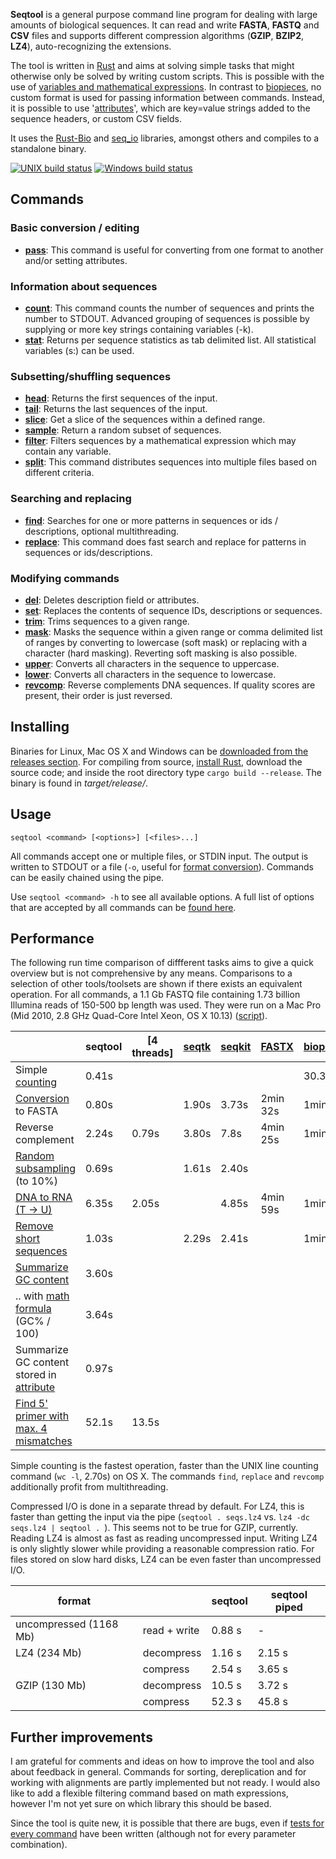 **Seqtool** is a  general purpose command line program for dealing with
large amounts of biological sequences. It can read and write 
**FASTA**, **FASTQ** and **CSV** files and supports different compression
algorithms (**GZIP**, **BZIP2**, **LZ4**), auto-recognizing the 
extensions.

The tool is written in [Rust](https://www.rust-lang.org) and aims at solving simple tasks that might otherwise only be solved by writing
custom scripts. This is possible with the use of 
[variables and mathematical expressions](https://github.com/markschl/seqtool/wiki/variables).
In contrast to [biopieces](https://github.com/maasha/biopieces),
no custom format is used for passing information between commands.
Instead, it is possible to use '[attributes](https://github.com/markschl/seqtool/wiki/attributes)', which are key=value strings added to the sequence headers, or custom CSV fields.

It uses the [Rust-Bio](http://rust-bio.github.io/) and 
[seq_io](https://github.com/markschl/seq_io) libraries, amongst others
and compiles to a standalone binary.


[![UNIX build status](https://travis-ci.org/markschl/seqtool.svg?branch=master)](https://travis-ci.org/markschl/seqtool/)
[![Windows build status](https://ci.appveyor.com/api/projects/status/github/markschl/seqtool?svg=true)](https://ci.appveyor.com/project/markschl/seqtool)

## Commands
### Basic conversion / editing
* **[pass](https://github.com/markschl/seqtool/wiki/pass)**: This command is useful for converting from one format to another
and/or setting attributes.

### Information about sequences
* **[count](https://github.com/markschl/seqtool/wiki/count)**: This command counts the number of sequences and prints the number to STDOUT. Advanced 
grouping of sequences is possible by supplying or more key strings containing
variables (-k).
* **[stat](https://github.com/markschl/seqtool/wiki/stat)**: Returns per sequence statistics as tab delimited list. All statistical variables
(s:<variable>) can be used.

### Subsetting/shuffling sequences
* **[head](https://github.com/markschl/seqtool/wiki/head)**: Returns the first sequences of the input.
* **[tail](https://github.com/markschl/seqtool/wiki/tail)**: Returns the last sequences of the input.
* **[slice](https://github.com/markschl/seqtool/wiki/slice)**: Get a slice of the sequences within a defined range.
* **[sample](https://github.com/markschl/seqtool/wiki/sample)**: Return a random subset of sequences.
* **[filter](https://github.com/markschl/seqtool/wiki/filter)**: Filters sequences by a mathematical expression which may contain any variable.
* **[split](https://github.com/markschl/seqtool/wiki/split)**: This command distributes sequences into multiple files based on different
criteria.

### Searching and replacing
* **[find](https://github.com/markschl/seqtool/wiki/find)**: Searches for one or more patterns in sequences or ids / descriptions,
optional multithreading.
* **[replace](https://github.com/markschl/seqtool/wiki/replace)**: This command does fast search and replace for patterns in sequences
or ids/descriptions.

### Modifying commands
* **[del](https://github.com/markschl/seqtool/wiki/del)**: Deletes description field or attributes.
* **[set](https://github.com/markschl/seqtool/wiki/set)**: Replaces the contents of sequence IDs, descriptions or sequences.
* **[trim](https://github.com/markschl/seqtool/wiki/trim)**: Trims sequences to a given range.
* **[mask](https://github.com/markschl/seqtool/wiki/mask)**: Masks the sequence within a given range or comma delimited list of ranges
by converting to lowercase (soft mask) or replacing with a character (hard
masking). Reverting soft masking is also possible.
* **[upper](https://github.com/markschl/seqtool/wiki/upper)**: Converts all characters in the sequence to uppercase.
* **[lower](https://github.com/markschl/seqtool/wiki/lower)**: Converts all characters in the sequence to lowercase.
* **[revcomp](https://github.com/markschl/seqtool/wiki/revcomp)**: Reverse complements DNA sequences. If quality scores are present,
their order is just reversed.
## Installing

Binaries for Linux, Mac OS X and Windows can be
[downloaded from the releases section](https://github.com/markschl/seqtool/releases/latest).
For compiling from source, [install Rust](https://www.rust-lang.org), download the source
code; and inside the root directory type `cargo build --release`. The binary is found in
*target/release/*.


## Usage

```
seqtool <command> [<options>] [<files>...]
```

All commands accept one or multiple files, or STDIN input. The output is written
to STDOUT or a file (`-o`, useful for [format conversion](https://github.com/markschl/seqtool/wiki/pass)). Commands can
be easily chained using the pipe.

Use `seqtool <command> -h` to see all available options. A full list of options
that are accepted by all commands can be [found here](https://github.com/markschl/seqtool/wiki/opts).


## Performance

The following run time comparison of diffferent tasks aims to give a quick overview but is not
comprehensive by any means. Comparisons to a selection of other tools/toolsets are shown if
there exists an equivalent operation. For all commands, a 1.1 Gb FASTQ file
containing 1.73 billion Illumina reads of 150-500 bp length was used. They were
run on a Mac Pro (Mid 2010, 2.8 GHz Quad-Core Intel Xeon, OS X 10.13) ([script](scripts/time.sh)).

|      | seqtool | [4 threads] | [seqtk](https://github.com/lh3/seqtk) | [seqkit](https://github.com/shenwei356/seqkit/) | [FASTX](https://github.com/agordon/fastx_toolkit) | [biopieces](http://maasha.github.io/biopieces/) |
|-----------------------------------------|---------|-------------|--------|--------|------------|-----------|
| Simple [counting](https://github.com/markschl/seqtool/wiki/count)                | 0.41s  |             |        |        |            | 30.3s    |
| [Conversion](https://github.com/markschl/seqtool/wiki/pass) to FASTA       | 0.80s  |             | 1.90s | 3.73s | 2min 32s | 1min 8s  |
| Reverse complement                      | 2.24s  | 0.79s      | 3.80s |  7.8s | 4min 25s | 1min 11s |
| [Random subsampling](https://github.com/markschl/seqtool/wiki/sample) (to 10%)   | 0.69s  |             | 1.61s |  2.40s |            |           |
| [DNA to RNA (T -> U)](https://github.com/markschl/seqtool/wiki/replace)          | 6.35s  | 2.05s      |        | 4.85s  | 4min 59s  | 1min 21s |
| [Remove short sequences](filter)      | 1.03s |      | 2.29s | 2.41s  |  | 1min 14s |
| [Summarize GC content](https://github.com/markschl/seqtool/wiki/count)           | 3.60s  |             |        |        |            |           |
| .. with [math formula](https://github.com/markschl/seqtool/wiki/variables#math-expressions) (GC% / 100)| 3.64s  |        |        |        |            |           |
| Summarize GC content stored in [attribute](https://github.com/markschl/seqtool/wiki/attributes) | 0.97s  |    |           ||  |  |
| [Find 5' primer with max. 4 mismatches](https://github.com/markschl/seqtool/wiki/find#algorithms-and-performance) | 52.1s  | 13.5s  |  |  |  |  |  |

Simple counting is the fastest operation, faster than the UNIX line counting
command (`wc -l`, 2.70s) on OS X. The commands `find`, `replace` and `revcomp`
additionally profit from multithreading.

Compressed I/O is done in a separate thread by default. For LZ4,
this is faster than getting the input via the pipe
(`seqtool . seqs.lz4` vs. `lz4 -dc seqs.lz4 | seqtool . `). This seems not to be
true for GZIP, currently. Reading LZ4 is almost as fast as reading
uncompressed input. Writing LZ4 is only slightly slower while providing
a reasonable compression ratio. For files stored on slow hard disks,
LZ4 can be even faster than uncompressed I/O.


| format                 |              | seqtool | seqtool piped |
|------------------------|--------------|---------|---------------|
| uncompressed (1168 Mb) | read + write | 0.88 s  | -             |
| LZ4 (234 Mb)           | decompress   | 1.16 s  | 2.15 s        |
|                        | compress     | 2.54 s  | 3.65 s        |
| GZIP (130 Mb)          | decompress   | 10.5 s  | 3.72 s        |
|                        | compress     | 52.3 s  | 45.8 s        |


## Further improvements

I am grateful for comments and ideas on how to improve the tool and also about
feedback in general. Commands for sorting, dereplication and for working with
alignments are partly implemented but not ready. I would also like to add a
flexible filtering command based on math expressions, however I'm not yet sure
on which library this should be based.

Since the tool is quite new, it is possible that there are bugs, even if
[tests for every command](https://github.com/markschl/seqtool/tree/master/src/test)
have been written (although not for every parameter combination).
